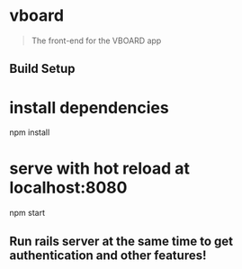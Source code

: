 # vboard

> The front-end for the VBOARD app

## Build Setup

# install dependencies
npm install

# serve with hot reload at localhost:8080
npm start

## Run rails server at the same time to get authentication and other features!
